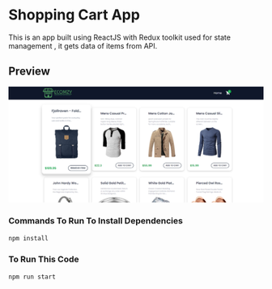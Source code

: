 # Shopping Cart App

This is an app built using ReactJS with Redux toolkit used for state management , it gets data of items from API.

## Preview

![Project Image](./public/shoppingCart.png)

### Commands To Run To Install Dependencies

```bash
npm install 
```

### To Run This Code
```bash
npm run start
```